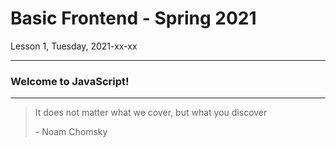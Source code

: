<!-- .slide: id="lesson1" -->

# Basic Frontend - Spring 2021

Lesson 1, Tuesday, 2021-xx-xx

---

### Welcome to JavaScript!

---

> It does not matter what we cover, but what you discover
>
> \- Noam Chomsky

